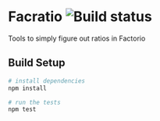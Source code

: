 # Facratio ![Build status](https://travis-ci.org/udebella/facratio.svg?branch=master)

Tools to simply figure out ratios in Factorio


## Build Setup

``` bash
# install dependencies
npm install

# run the tests
npm test
```
